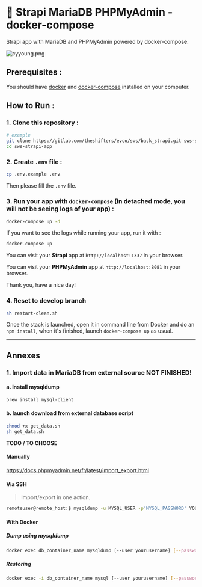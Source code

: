 # 🌈 Strapi MariaDB PHPMyAdmin - docker-compose

Strapi app with MariaDB and PHPMyAdmin powered by docker-compose.

<img src="https://s9.gifyu.com/images/cyyoung.png" alt="cyyoung.png" border="0" />

## Prerequisites :

You should have [docker](https://docs.docker.com/engine/install/) and [docker-compose](https://docs.docker.com/compose/install/) installed on your computer.

## How to Run :

### 1. Clone this repository :

```bash
# exemple
git clone https://gitlab.com/theshifters/evco/sws/back_strapi.git sws-strapi-app
cd sws-strapi-app
```

### 2. Create `.env` file :

```bash
cp .env.example .env
```

Then please fill the `.env` file.

### 3. Run your app with `docker-compose` (in detached mode, you will not be seeing logs of your app) :

```bash
docker-compose up -d
```

If you want to see the logs while running your app, run it with :

```bash
docker-compose up
```

You can visit your **Strapi** app at `http://localhost:1337` in your browser.

You can visit your **PHPMyAdmin** app at `http://localhost:8081` in your browser.

Thank you, have a nice day!

### 4. Reset to develop branch

```bash
sh restart-clean.sh
```

Once the stack is launched, open it in command line from Docker and do an `npm install`, when it's finished, launch `docker-compose up` as usual.

---

## Annexes

### 1. Import data in MariaDB from external source **NOT FINISHED!**

#### a. Install mysqldump

```bash
brew install mysql-client
```

#### b. launch download from external database script

```bash
chmod +x get_data.sh
sh get_data.sh
```

**TODO / TO CHOOSE**

#### Manually

https://docs.phpmyadmin.net/fr/latest/import_export.html

#### Via SSH

> Import/export in one action.

```bash
remoteuser@remote_host:$ mysqldump -u MYSQL_USER -p'MYSQL_PASSWORD' YOUR_DATABASE | gzip -c | ssh you@your_host 'cat > ~/backup.sql.gz'
```

#### With Docker

##### Dump using mysqldump

```bash
docker exec db_container_name mysqldump [--user yourusername] [--password=yourpassword] databasename > /desired/path/to/db.dump
```

##### Restoring

```bash
docker exec -i db_container_name mysql [--user yourusername] [--password=yourpassword] databasename < /path/to/db.dump
```
